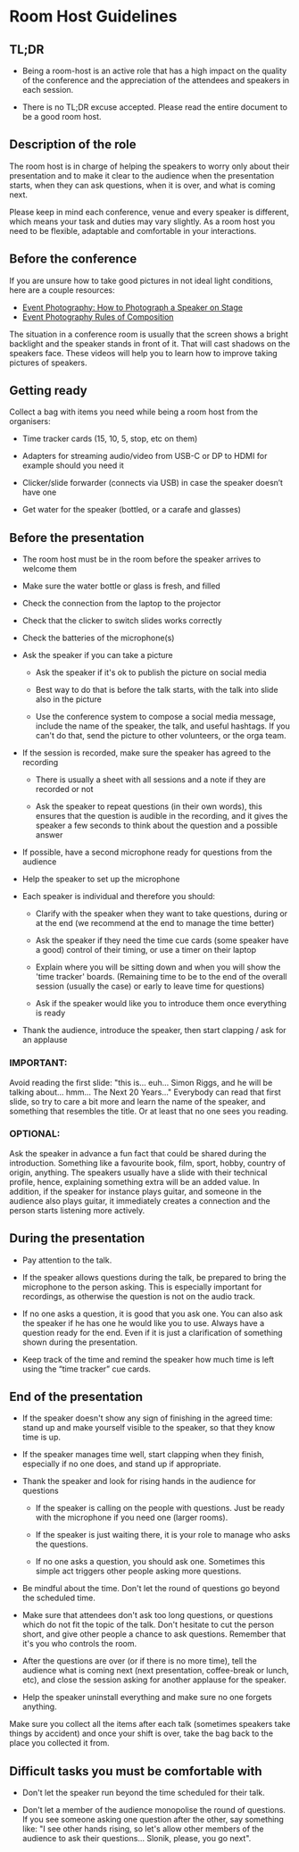 # Room Host Guidelines

## TL;DR

* Being a room-host is an active role that has a high impact on the quality of
  the conference and the appreciation of the attendees and speakers in each
session.

* There is no TL;DR excuse accepted. Please read the entire document to be a
  good room host.

## Description of the role

The room host is in charge of helping the speakers to worry only about their
presentation and to make it clear to the audience when the presentation starts,
when they can ask questions, when it is over, and what is coming next.

Please keep in mind each conference, venue and every speaker is different, which
means your task and duties may vary slightly. As a room host you need to be
flexible, adaptable and comfortable in your interactions.

## Before the conference

If you are unsure how to take good pictures in not ideal light conditions,
here are a couple resources:

* [Event Photography: How to Photograph a Speaker on Stage](https://www.youtube.com/watch?v=mGAB-kQRDBI)
* [Event Photography Rules of Composition](https://www.youtube.com/watch?v=QvRm9nqNTBs)

The situation in a conference room is usually that the screen shows a bright
backlight and the speaker stands in front of it. That will cast shadows on the
speakers face. These videos will help you to learn how to improve taking
pictures of speakers.

## Getting ready

Collect a bag with items you need while being a room host from the organisers:

* Time tracker cards (15, 10, 5, stop, etc on them)

* Adapters for streaming audio/video from USB-C or DP to HDMI for example should you need it

* Clicker/slide forwarder (connects via USB) in case the speaker doesn’t have
  one

* Get water for the speaker (bottled, or a carafe and glasses)

## Before the presentation

* The room host must be in the room before the speaker arrives to welcome them

* Make sure the water bottle or glass is fresh, and filled

* Check the connection from the laptop to the projector

* Check that the clicker to switch slides works correctly

* Check the batteries of the microphone(s)

* Ask the speaker if you can take a picture

    - Ask the speaker if it's ok to publish the picture on social media

    - Best way to do that is before the talk starts, with the talk into
      slide also in the picture

    - Use the conference system to compose a social media message, include
      the name of the speaker, the talk, and useful hashtags. If you can't
      do that, send the picture to other volunteers, or the orga team.

* If the session is recorded, make sure the speaker has agreed to the recording

    - There is usually a sheet with all sessions and a note if they are recorded
      or not

    - Ask the speaker to repeat questions (in their own words), this ensures
      that the question is audible in the recording, and it gives the speaker
      a few seconds to think about the question and a possible answer

* If possible, have a second microphone ready for questions from the audience

* Help the speaker to set up the microphone

* Each speaker is individual and therefore you should:

    - Clarify with the speaker when they want to take questions, during or at
      the end (we recommend at the end to manage the time better)

    - Ask the speaker if they need the time cue cards (some speaker have a good)
      control of their timing, or use a timer on their laptop
  
    - Explain where you will be sitting down and when you will show the 'time
      tracker' boards. (Remaining time to be to the end of the overall session
      (usually the case) or early to leave time for questions)

    - Ask if the speaker would like you to introduce them once everything is
      ready

* Thank the audience, introduce the speaker, then start clapping / ask for an
  applause

### IMPORTANT:

Avoid reading the first slide: "this is... euh... Simon Riggs, and he will be
talking about... hmm...  The Next 20 Years..." Everybody can read
that first slide, so try to care a bit more and learn the name of the speaker,
and something that resembles the title. Or at least that no one sees you
reading.

### OPTIONAL:

Ask the speaker in advance a fun fact that could be shared during the
introduction. Something like a favourite book, film, sport, hobby, country of
origin, anything. The speakers usually have a slide with their technical
profile, hence, explaining something extra will be an added value. In addition,
if the speaker for instance plays guitar, and someone in the audience also plays
guitar, it immediately creates a connection and the person starts listening more
actively.

## During the presentation

* Pay attention to the talk.

* If the speaker allows questions during the talk, be prepared to bring the
  microphone to the person asking. This is especially important for recordings,
  as otherwise the question is not on the audio track.

* If no one asks a question, it is good that you ask one. You can also ask the
  speaker if he has one he would like you to use. Always have a question ready
  for the end. Even if it is just a clarification of something shown during the
  presentation.

* Keep track of the time and remind the speaker how much time is left using the
  “time tracker” cue cards.

## End of the presentation

* If the speaker doesn't show any sign of finishing in the agreed time: stand up
  and make yourself visible to the speaker, so that they know time is up.

* If the speaker manages time well, start clapping when they finish, especially
  if no one does, and stand up if appropriate.

* Thank the speaker and look for rising hands in the audience for questions

    - If the speaker is calling on the people with questions. Just be ready with
      the microphone if you need one (larger rooms).

    - If the speaker is just waiting there, it is your role to manage who asks
      the questions.

    - If no one asks a question, you should ask one. Sometimes this simple act
      triggers other people asking more questions.

* Be mindful about the time. Don't let the round of questions go beyond the
  scheduled time.

* Make sure that attendees don't ask too long questions, or questions which do
  not fit the topic of the talk. Don't hesitate to cut the person short, and
  give other people a chance to ask questions. Remember that it's you who
  controls the room.

* After the questions are over (or if there is no more time), tell the audience
  what is coming next (next presentation, coffee-break or lunch, etc), and close
  the session asking for another applause for the speaker.

* Help the speaker uninstall everything and make sure no one forgets anything.

Make sure you collect all the items after each talk (sometimes speakers take
things by accident) and once your shift is over, take the bag back to the place
you collected it from.

## Difficult tasks you must be comfortable with

* Don't let the speaker run beyond the time scheduled for their talk.

* Don't let a member of the audience monopolise the round of questions. If you
  see someone asking one question after the other, say something like: "I see
  other hands rising, so let's allow other members of the audience to ask their
  questions… Slonik, please, you go next".
